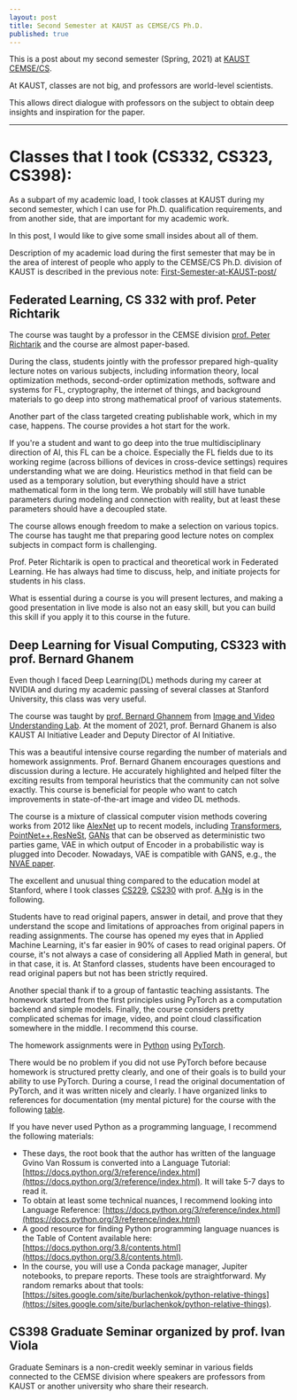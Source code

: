 ```yaml
---
layout: post
title: Second Semester at KAUST as CEMSE/CS Ph.D.
published: true
---
```


This is a post about my second semester (Spring, 2021) at [KAUST CEMSE/CS](https://cemse.kaust.edu.sa/).

At KAUST, classes are not big, and professors are world-level scientists.

This allows direct dialogue with professors on the subject to obtain deep insights and inspiration for the paper.

---

# Classes that I took (CS332, CS323, CS398):

As a subpart of my academic load, I took classes at KAUST during my second semester, which I can use for Ph.D. qualification requirements, and from another side, that are important for my academic work.

In this post, I would like to give some small insides about all of them.

Description of my academic load during the first semester that may be in the area of interest of people who apply to the CEMSE/CS Ph.D.  division of KAUST is described in the previous note: [First-Semester-at-KAUST-post/](https://burlachenkok.github.io/First-Semester-at-KAUST-post/)


## Federated Learning, CS 332 with prof. Peter Richtarik 

The course was taught by a professor in the CEMSE division [prof. Peter Richtarik](https://richtarik.org/) and the course are almost paper-based.

During the class, students jointly with the professor prepared high-quality lecture notes on various subjects, including information theory, local optimization methods, second-order optimization methods, software and systems for FL,
cryptography, the internet of things, and background materials to go deep into strong mathematical proof of various statements.

Another part of the class targeted creating publishable work, which in my case, happens. The course provides a hot start for the work.

If you're a student and want to go deep into the true multidisciplinary direction of AI, this FL can be a choice. Especially the FL fields due to its working regime (across billions of devices in cross-device settings) requires understanding what we are doing. 
Heuristics method in that field can be used as a temporary solution, but everything should have a strict mathematical form in the long term. We probably will still have tunable parameters during modeling and connection with reality, but at least these parameters should have a decoupled state.

The course allows enough freedom to make a selection on various topics. The course has taught me that preparing good lecture notes on complex subjects in compact form is challenging.

Prof. Peter Richtarik is open to practical and theoretical work in Federated Learning. He has always had time to discuss, help, and initiate projects for students in his class.

What is essential during a course is you will present lectures, and making a good presentation in live mode is also not an easy skill, but you can build this skill if you apply it to this course in the future. 

## Deep Learning for Visual Computing, CS323 with prof. Bernard Ghanem

Even though I faced Deep Learning(DL) methods during my career at NVIDIA and during my academic passing of several classes at Stanford University, this class was very useful.

The course was taught by [prof. Bernard Ghannem](https://www.kaust.edu.sa/en/study/faculty/bernard-ghanem) from [Image and Video Understanding Lab](https://cemse.kaust.edu.sa/ivul).
At the moment of 2021, prof. Bernard Ghanem is also KAUST AI Initiative Leader and Deputy Director of AI Initiative. 


This was a beautiful intensive course regarding the number of materials and homework assignments. Prof. Bernard Ghanem encourages questions and discussion during a lecture. He accurately highlighted and helped filter the exciting results from temporal heuristics that the community can not solve exactly. This course is beneficial for people who want to catch improvements in state-of-the-art image and video DL methods.

The course is a mixture of classical computer vision methods covering works from 2012 like [AlexNet](https://papers.nips.cc/paper/2012/file/c399862d3b9d6b76c8436e924a68c45b-Paper.pdf) up to recent models, including [Transformers](https://papers.nips.cc/paper/2017/file/3f5ee243547dee91fbd053c1c4a845aa-Paper.pdf), [PointNet++](https://arxiv.org/abs/1706.02413),[ResNeSt](https://arxiv.org/pdf/2004.08955v2.pdf), [GANs](https://arxiv.org/abs/1406.2661) that can be observed as deterministic two parties game, VAE in which output of Encoder in a probabilistic way is plugged into Decoder. Nowadays, VAE is compatible with GANS, e.g., the [NVAE paper](https://arxiv.org/pdf/2007.03898.pdf).

The excellent and unusual thing compared to the education model at Stanford, where I took classes [CS229](https://cs229.stanford.edu/), [CS230](https://cs230.stanford.edu/) with prof. [A.Ng](https://hai.stanford.edu/people/andrew-ng) is in the following. 

Students have to read original papers, answer in detail, and prove that they understand the scope and limitations of approaches from original papers in reading assignments. The course has opened my eyes that in Applied Machine Learning, it's far easier in 90% of cases to read original papers.
Of course, it's not always a case of considering all Applied Math in general, but in that case, it is. At Stanford classes, students have been encouraged to read original papers but not has been strictly required.

Another special thank if to a group of fantastic teaching assistants. The homework started from the first principles using PyTorch as a computation backend and simple models. Finally, the course considers pretty complicated schemas for image, video, and point cloud classification somewhere in the middle.
I recommend this course. 

The homework assignments were in [Python](https://www.python.org/) using [PyTorch](https://pytorch.org/docs/stable/index.html). 

There would be no problem if you did not use PyTorch before because homework is structured pretty clearly, and one of their goals is to build your ability to use PyTorch. 
During a course, I read the original documentation of PyTorch, and it was written nicely and clearly. I have organized links to references for documentation (my mental picture) for the course with the following [table](https://sites.google.com/site/burlachenkok/pytorch-resources).

If you have never used Python as a programming language, I recommend the following materials:

* These days, the root book that the author has written of the language Gvino Van Rossum is converted into a Language Tutorial: [https://docs.python.org/3/reference/index.html](https://docs.python.org/3/reference/index.html). It will take 5-7 days to read it.
* To obtain at least some technical nuances, I recommend looking into Language Reference: [https://docs.python.org/3/reference/index.html](https://docs.python.org/3/reference/index.html)
* A good resource for finding Python programming language nuances is the Table of Content available here: [https://docs.python.org/3.8/contents.html](https://docs.python.org/3.8/contents.html).
* In the course, you will use a Conda package manager, Jupiter notebooks, to prepare reports. These tools are straightforward. My random remarks about that tools: [https://sites.google.com/site/burlachenkok/python-relative-things](https://sites.google.com/site/burlachenkok/python-relative-things).

## CS398 Graduate Seminar organized by prof. Ivan Viola

Graduate Seminars is a non-credit weekly seminar in various fields connected to the CEMSE division where speakers are professors from KAUST or another university who share their research. 
